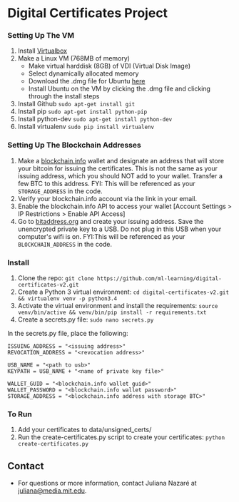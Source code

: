 # Digital Certificates Project

### Setting Up The VM 
1. Install [Virtualbox](https://www.virtualbox.org/wiki/Downloads)
2. Make a Linux VM (768MB of memory)
	* Make virtual harddisk (8GB) of VDI (Virtual Disk Image)
	* Select dynamically allocated memory
	* Download the .dmg file for Ubuntu [here](http://www.ubuntu.com/download/desktop)
	* Install Ubuntu on the VM by clicking the .dmg file and clicking through the install steps
7. Install Github `sudo apt-get install git`
8. Install pip `sudo apt-get install python-pip`
9. Install python-dev `sudo apt-get install python-dev`
9. Install virtualenv `sudo pip install virtualenv`

### Setting Up The Blockchain Addresses
1. Make a [blockchain.info](http://blockchain.info) wallet and designate an address that will store your bitcoin for issuing the certificates. This is not the same as your issuing address, which you should NOT add to your wallet. Transfer a few BTC to this address. FYI: This will be referenced as your `STORAGE_ADDRESS` in the code.
2. Verify your blockchain.info account via the link in your email.
3. Enable the blockchain.info API to access your wallet [Account Settings > IP Restrictions > Enable API Access]
4. Go to [bitaddress.org](http://bitaddress.org) and create your issuing address. Save the unencrypted private key to a USB. Do not plug in this USB when your computer's wifi is on. FYI:This will be referenced as your `BLOCKCHAIN_ADDRESS` in the code.

### Install 
1. Clone the repo: `git clone https://github.com/ml-learning/digital-certificates-v2.git`
2. Create a Python 3 virtual environment: `cd digital-certificates-v2.git && virtualenv venv -p python3.4`
3. Activate the virtual environment and install the requirements: `source venv/bin/active && venv/bin/pip install -r requirements.txt`
4. Create a secrets.py file: `sudo nano secrets.py`

In the secrets.py file, place the following:

```
ISSUING_ADDRESS = "<issuing address>"
REVOCATION_ADDRESS = "<revocation address>"

USB_NAME = "<path to usb>"
KEYPATH = USB_NAME + "<name of private key file>"

WALLET_GUID = "<blockchain.info wallet guid>"
WALLET_PASSWORD = "<blockchain.info wallet password>"
STORAGE_ADDRESS = "<blockchain.info address with storage BTC>"
```

### To Run
1. Add your certificates to data/unsigned_certs/
2. Run the create-certificates.py script to create your certificates: `python create-certificates.py`

## Contact
* For questions or more information, contact Juliana Nazaré at [juliana@media.mit.edu](mailto:juliana@media.mit.edu).

